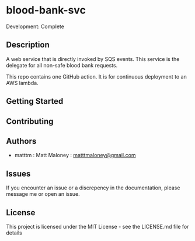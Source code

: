 # blood-bank-svc

Development: Complete

## Description

A web service that is directly invoked by SQS events. This service is the delegate for all non-safe blood bank requests.

This repo contains one GitHub action. It is for continuous deployment to an AWS lambda.

## Getting Started

## Contributing

## Authors
- matttm : Matt Maloney : matttmaloney@gmail.com
## Issues
If you encounter an issue or a discrepency in the documentation, please message me or open an issue.
## License
This project is licensed under the MIT License - see the LICENSE.md file for details


